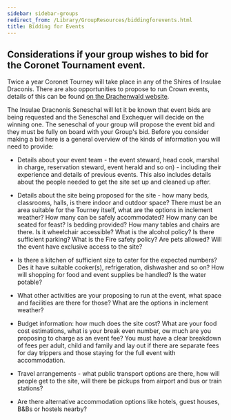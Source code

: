 ```yaml
---
sidebar: sidebar-groups
redirect_from: /Library/GroupResources/biddingforevents.html
title: Bidding for Events
---
```


## Considerations if your group wishes to bid for the Coronet Tournament event.

Twice a year Coronet Tourney will take place in any of the Shires of Insulae Draconis.  There are also opportunities to propose to run Crown events, details of this can be found [on the Drachenwald website](https://drachenwald.sca.org/offices/seneschal/event-bid-checklist/).

The Insulae Dracnonis Seneschal will let it be known that event bids are being requested and the Seneschal and Exchequer will decide on the winning one.  The seneschal of your group will propose the event bid and they must be fully on board with your Group's bid.  Before you consider making a bid here is a general overview of the kinds of information you will need to provide:

- Details about your event team - the event steward, head cook, marshal in charge, reservation steward, event herald and so on) - including their experience and details of previous events. This also includes details about the people needed to get the site set up and cleaned up after.  

- Details about the site being proposed for the site - how many beds, classrooms, halls, is there indoor and outdoor space?  There must be an area suitable for the Tourney itself, what are the options in inclement weather? How many can be safely accommodated?  How many can be seated for feast?  Is bedding provided? How many tables and chairs are there.  Is it wheelchair accessible?  What is the alcohol policy?  Is there sufficient parking?  What is the Fire safety policy?  Are pets allowed?  Will the event have exclusive access to the site?

- Is there a kitchen of sufficient size to cater for the expected numbers? Des it have suitable cooker(s), refrigeration, dishwasher and so on?   How will shopping for food and event supplies be handled? Is the water potable?

- What other activities are your proposing to run at the event, what space and facilities are there for those? What are the options in inclement weather?

- Budget information:  how much does the site cost? What are your food cost estimations, what is your break even number, ow much are you proposing to charge as an event fee?  You must have a clear breakdown of fees per adult, child and family and lay out if there are separate fees for day trippers and those staying for the full event with accommodation.  

- Travel arrangements - what public transport options are there, how will people get to the site, will there be pickups from airport and bus or train stations?

- Are there alternative accommodation options like hotels, guest houses, B&Bs or hostels nearby? 





